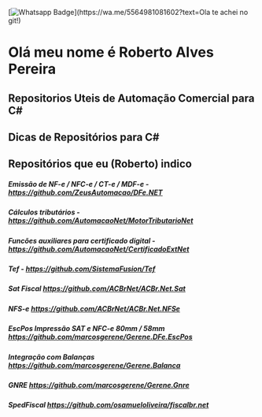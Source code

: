  [![Whatsapp Badge](https://img.shields.io/badge/-Whatsapp-4CA143?style=flat-square&labelColor=4CA143&logo=whatsapp&logoColor=white&link=https://wa.me/5514981697677?text=Ola!)](https://wa.me/5564981081602?text=Ola te achei no git!)

# Olá meu nome é Roberto Alves Pereira

## Repositorios Uteis de Automação Comercial para C#
## Dicas de Repositórios para C# 

## Repositórios que eu (Roberto) indico


##### Emissão de NF-e / NFC-e / CT-e / MDF-e - https://github.com/ZeusAutomacao/DFe.NET
##### Cálculos tributários - https://github.com/AutomacaoNet/MotorTributarioNet
##### Funcões auxiliares para certificado digital - https://github.com/AutomacaoNet/CertificadoExtNet
##### Tef - https://github.com/SistemaFusion/Tef
##### Sat Fiscal https://github.com/ACBrNet/ACBr.Net.Sat
##### NFS-e https://github.com/ACBrNet/ACBr.Net.NFSe
##### EscPos Impressão SAT e NFC-e 80mm / 58mm https://github.com/marcosgerene/Gerene.DFe.EscPos
##### Integração com Balanças https://github.com/marcosgerene/Gerene.Balanca
##### GNRE https://github.com/marcosgerene/Gerene.Gnre
##### SpedFiscal https://github.com/osamueloliveira/fiscalbr.net
